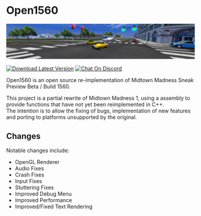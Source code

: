 # Open1560

![Preview](extra/preview.png)

[![Download Latest Version](https://img.shields.io/badge/download-latest-brightgreen?logo=data%3Aimage%2Fsvg%2Bxml%3Bbase64%2CPHN2ZyB4bWxucz0iaHR0cDovL3d3dy53My5vcmcvMjAwMC9zdmciIGhlaWdodD0iMjQiIHdpZHRoPSIyNCI%2BPHBhdGggZmlsbD0iIzRjMSIgZD0iTTUgMjBoMTR2LTJINXYyek0xOSA5aC00VjNIOXY2SDVsNyA3IDctN3oiLz48L3N2Zz4%3D)](https://0x1f9f1.github.io/Open1560)
[![Chat On Discord](https://img.shields.io/discord/239900961731117059?color=7289DA&logo=discord)](https://discord.gg/HHZz27sFEH)

Open1560 is an open source re-implementation of Midtown Madness Sneak Preview Beta / Build 1560.

This project is a partial rewrite of Midtown Madness 1, using a assembly to provide functions that have not yet been reimplemented in C++.<br/>
The intention is to allow the fixing of bugs, implementation of new features and porting to platforms unsupported by the original.<br/>

## Changes

Notable changes include:
* OpenGL Renderer
* Audio Fixes
* Crash Fixes
* Input Fixes
* Stuttering Fixes
* Improved Debug Menu
* Improved Performance
* Improved/Fixed Text Rendering
